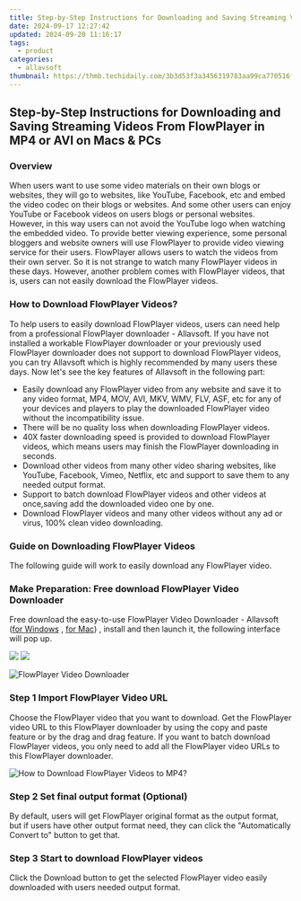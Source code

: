 ```yaml
---
title: Step-by-Step Instructions for Downloading and Saving Streaming Videos From FlowPlayer in MP4 or AVI on Macs & PCs
date: 2024-09-17 12:27:42
updated: 2024-09-20 11:16:17
tags:
  - product
categories:
  - allavsoft
thumbnail: https://thmb.techidaily.com/3b3d53f3a3456319783aa99ca770516fad2e58dbe2bd45f2ec6f3eb305fb3d58.png
---
```


## Step-by-Step Instructions for Downloading and Saving Streaming Videos From FlowPlayer in MP4 or AVI on Macs & PCs

### Overview

When users want to use some video materials on their own blogs or websites, they will go to websites, like YouTube, Facebook, etc and embed the video codec on their blogs or websites. And some other users can enjoy YouTube or Facebook videos on users blogs or personal websites. However, in this way users can not avoid the YouTube logo when watching the embedded video. To provide better viewing experience, some personal bloggers and website owners will use FlowPlayer to provide video viewing service for their users. FlowPlayer allows users to watch the videos from their own server. So it is not strange to watch many FlowPlayer videos in these days. However, another problem comes with FlowPlayer videos, that is, users can not easily download the FlowPlayer videos.

### How to Download FlowPlayer Videos?

To help users to easily download FlowPlayer videos, users can need help from a professional FlowPlayer downloader - Allavsoft. If you have not installed a workable FlowPlayer downloader or your previously used FlowPlayer downloader does not support to download FlowPlayer videos, you can try Allavsoft which is highly recommended by many users these days. Now let's see the key features of Allavsoft in the following part:

* Easily download any FlowPlayer video from any website and save it to any video format, MP4, MOV, AVI, MKV, WMV, FLV, ASF, etc for any of your devices and players to play the downloaded FlowPlayer video without the incompatibility issue.
* There will be no quality loss when downloading FlowPlayer videos.
* 40X faster downloading speed is provided to download FlowPlayer videos, which means users may finish the FlowPlayer downloading in seconds.
* Download other videos from many other video sharing websites, like YouTube, Facebook, Vimeo, Netflix, etc and support to save them to any needed output format.
* Support to batch download FlowPlayer videos and other videos at once,saving add the downloaded video one by one.
* Download FlowPlayer videos and many other videos without any ad or virus, 100% clean video downloading.

### Guide on Downloading FlowPlayer Videos

The following guide will work to easily download any FlowPlayer video.

### Make Preparation: Free download FlowPlayer Video Downloader

Free download the easy-to-use FlowPlayer Video Downloader - Allavsoft ([for Windows](https://tools.techidaily.com/allavsoft/products/) , [for Mac](https://tools.techidaily.com/allavsoft/products/)) , install and then launch it, the following interface will pop up.

[![](https://www.allavsoft.com/how-to/../images/how-to/free-download-win.jpg)](https://tools.techidaily.com/allavsoft/products/) [![](https://www.allavsoft.com/how-to/../images/how-to/free-download-mac.jpg)](https://tools.techidaily.com/allavsoft/products/)

![FlowPlayer Video Downloader](https://www.allavsoft.com/how-to/../images/allavsoft/screen-shot-600.jpg)

### Step 1 Import FlowPlayer Video URL

Choose the FlowPlayer video that you want to download. Get the FlowPlayer video URL to this FlowPlayer downloader by using the copy and paste feature or by the drag and drag feature. If you want to batch download FlowPlayer videos, you only need to add all the FlowPlayer video URLs to this FlowPlayer downloader.

![How to Download FlowPlayer Videos to MP4?](https://www.allavsoft.com/how-to/../images/how-to/download-rtmp-video/download-rtmp-video.jpg)

### Step 2 Set final output format (Optional)

By default, users will get FlowPlayer original format as the output format, but if users have other output format need, they can click the "Automatically Convert to" button to get that.

### Step 3 Start to download FlowPlayer videos

Click the Download button to get the selected FlowPlayer video easily downloaded with users needed output format.

<ins class="adsbygoogle"
     style="display:block"
     data-ad-format="autorelaxed"
     data-ad-client="ca-pub-7571918770474297"
     data-ad-slot="1223367746"></ins>



<ins class="adsbygoogle"
     style="display:block"
     data-ad-client="ca-pub-7571918770474297"
     data-ad-slot="8358498916"
     data-ad-format="auto"
     data-full-width-responsive="true"></ins>
